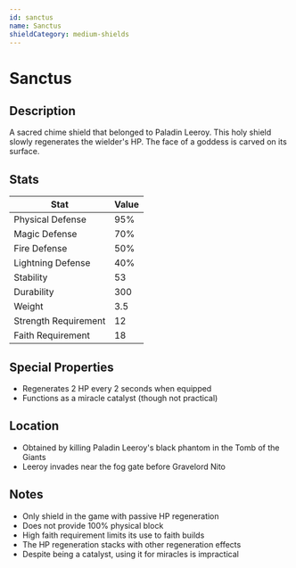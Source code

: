 ```yaml
---
id: sanctus
name: Sanctus
shieldCategory: medium-shields
---
```


# Sanctus

## Description

A sacred chime shield that belonged to Paladin Leeroy. This holy shield slowly regenerates the wielder's HP. The face of a goddess is carved on its surface.

## Stats

| Stat | Value |
|------|-------|
| Physical Defense | 95% |
| Magic Defense | 70% |
| Fire Defense | 50% |
| Lightning Defense | 40% |
| Stability | 53 |
| Durability | 300 |
| Weight | 3.5 |
| Strength Requirement | 12 |
| Faith Requirement | 18 |

## Special Properties

- Regenerates 2 HP every 2 seconds when equipped
- Functions as a miracle catalyst (though not practical)

## Location

- Obtained by killing Paladin Leeroy's black phantom in the Tomb of the Giants
- Leeroy invades near the fog gate before Gravelord Nito

## Notes

- Only shield in the game with passive HP regeneration
- Does not provide 100% physical block
- High faith requirement limits its use to faith builds
- The HP regeneration stacks with other regeneration effects
- Despite being a catalyst, using it for miracles is impractical